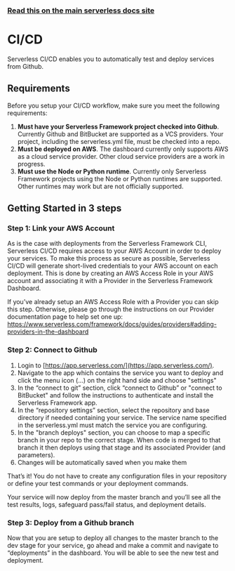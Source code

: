 <!--
title: Serverless Dashboard - CI/CD
menuText: CI/CD
menuOrder: 5
layout: Doc
-->

<!-- DOCS-SITE-LINK:START automatically generated  -->

### [Read this on the main serverless docs site](https://serverless.com/framework/docs/guides/cicd/)

<!-- DOCS-SITE-LINK:END -->

# CI/CD

Serverless CI/CD enables you to automatically test and deploy services from Github.

## Requirements

Before you setup your CI/CD workflow, make sure you meet the following requirements:

1. **Must have your Serverless Framework project checked into Github**. Currently Github and BitBucket are supported as a VCS providers. Your project, including the serverless.yml file, must be checked into a repo.
2. **Must be deployed on AWS**. The dashboard currently only supports AWS as a cloud service provider. Other cloud service providers are a work in progress.
3. **Must use the Node or Python runtime**. Currently only Serverless Framework projects using the Node or Python runtimes are supported. Other runtimes may work but are not officially supported.

## Getting Started in 3 steps

### Step 1: Link your AWS Account

As is the case with deployments from the Serverless Framework CLI, Serverless CI/CD requires access to your AWS Account in order to deploy your services. To make this process as secure as possible, Serverless CI/CD will generate short-lived credentials to your AWS account on each deployment. This is done by creating an AWS Access Role in your AWS account and associating it with a Provider in the Serverless Framework Dashboard.

If you’ve already setup an AWS Access Role with a Provider you can skip this step. Otherwise, please go through the instructions on our Provider documentation page to help set one up: https://www.serverless.com/framework/docs/guides/providers#adding-providers-in-the-dashboard

### Step 2: Connect to Github

1. Login to [https://app.serverless.com/](https://app.serverless.com/).
2. Navigate to the app which contains the service you want to deploy and click the menu icon (...) on the right hand side and choose "settings"
3. In the “connect to git” section, click “connect to Github” or "connect to BitBucket" and follow the instructions to authenticate and install the Serverless Framework app.
4. In the “repository settings” section, select the repository and base directory if needed containing your service. The service name specified in the serverless.yml must match the service you are configuring.
5. In the "branch deploys" section, you can choose to map a specific branch in your repo to the correct stage. When code is merged to that branch it then deploys using that stage and its associated Provider (and parameters).
6. Changes will be automatically saved when you make them

That’s it! You do not have to create any configuration files in your repository or define your test commands or your
deployment commands.

Your service will now deploy from the master branch and you’ll see all the test results, logs, safeguard pass/fail
status, and deployment details.

### Step 3: Deploy from a Github branch

Now that you are setup to deploy all changes to the master branch to the dev stage for your service, go ahead and make a
commit and navigate to “deployments” in the dashboard. You will be able to see the new test and deployment.
